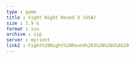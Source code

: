 ```yaml
---
type : game
title : Fight Night Round 3 (USA)
size : 1.9 G
format : iso
archive : zip
server : myrient
link2 : Fight%20Night%20Round%203%20%28USA%29
---
```

